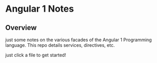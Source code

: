# Angular 1 Notes

## Overview
just some notes on the various facades of the Angular 1 Programming language. This repo details services, directives, etc.

just click a file to get started!